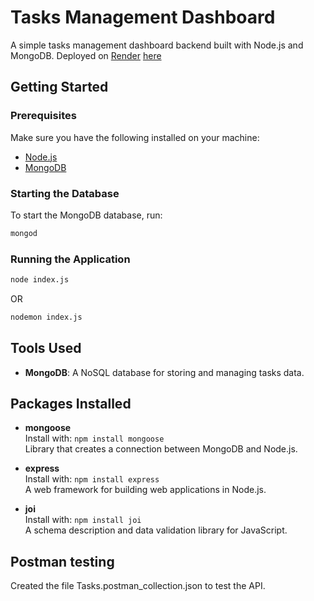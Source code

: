 # Tasks Management Dashboard

A simple tasks management dashboard backend built with Node.js and MongoDB.
Deployed on [Render](https://dashboard.render.com/) [here](https://tasks-backend-vqth.onrender.com/api/tasks)

## Getting Started

### Prerequisites

Make sure you have the following installed on your machine:

- [Node.js](https://nodejs.org/)
- [MongoDB](https://www.mongodb.com/)

### Starting the Database

To start the MongoDB database, run:

```bash
mongod
```

### Running the Application

```bash
node index.js 
```
OR 

```bash
nodemon index.js
```

## Tools Used

- **MongoDB**: A NoSQL database for storing and managing tasks data.

## Packages Installed

- **mongoose**  
  Install with: `npm install mongoose`  
  Library that creates a connection between MongoDB and Node.js.

- **express**  
  Install with: `npm install express`  
  A web framework for building web applications in Node.js.

- **joi**  
  Install with: `npm install joi`  
  A schema description and data validation library for JavaScript.

## Postman testing 

Created the file Tasks.postman_collection.json to test the API.
